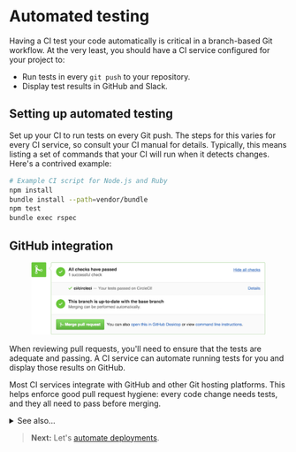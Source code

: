 # Automated testing

Having a CI test your code automatically is critical in a branch-based Git workflow. At the very least, you should have a CI service configured for your project to:

- Run tests in every `git push` to your repository.
- Display test results in GitHub and Slack.

## Setting up automated testing

Set up your CI to run tests on every Git push. The steps for this varies for every CI service, so consult your CI manual for details. Typically, this means listing a set of commands that your CI will run when it detects changes. Here's a contrived example:

```bash
# Example CI script for Node.js and Ruby
npm install
bundle install --path=vendor/bundle
npm test
bundle exec rspec
```

## GitHub integration

<figure class='-s80'>
<img src='../images/github-pr-status-example.png'>
</figure>

When reviewing pull requests, you'll need to ensure that the tests are adequate and passing. A CI service can automate running tests for you and display those results on GitHub.

Most CI services integrate with GitHub and other Git hosting platforms. This helps enforce good pull request hygiene: every code change needs tests, and they all need to pass before merging.

<details>
<summary>See also...</summary>

<ul>
<li><a href='../git/reviewing.md'>§ Reviewing pull requests</a></li>
</ul>

<h4>External links</h4>

<ul>
<li><a href='https://help.github.com/articles/about-statuses/'>About statuses</a> (github.com)</li>
</ul>
</details>

> **Next:** Let's [automate deployments](deployment.md).
